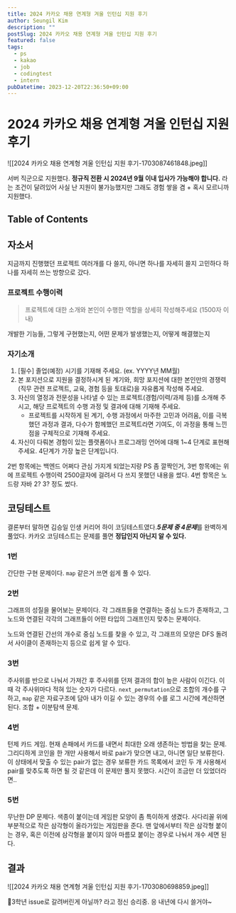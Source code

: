 ```yaml
---
title: 2024 카카오 채용 연계형 겨울 인턴십 지원 후기
author: Seungil Kim
description: ""
postSlug: 2024 카카오 채용 연계형 겨울 인턴십 지원 후기
featured: false
tags:
  - ps
  - kakao
  - job
  - codingtest
  - intern
pubDatetime: 2023-12-20T22:36:50+09:00
---
```

# 2024 카카오 채용 연계형 겨울 인턴십 지원 후기

![[2024 카카오 채용 연계형 겨울 인턴십 지원 후기-1703087461848.jpeg]]

서버 직군으로 지원했다. **정규직 전환 시 2024년 9월 이내 입사가 가능해야 합니다.** 라는 조건이 달려있어 사실 난 지원이 불가능했지만 그래도 경험 쌓을 겸 + 혹시 모르니까 지원했다.

## Table of Contents

## 자소서

지금까지 진행했던 프로젝트 여러개를 다 쓸지, 아니면 하나를 자세히 쓸지 고민하다 하나를 자세히 쓰는 방향으로 갔다. 

### 프로젝트 수행이력

> 프로젝트에 대한 소개와 본인이 수행한 역할을 상세히 작성해주세요 (1500자 이내)

개발한 기능들, 그렇게 구현했는지, 어떤 문제가 발생했는지, 어떻게 해결했는지

### 자기소개

1. [필수] 졸업(예정) 시기를 기재해 주세요. (ex. YYYY년 MM월)
2. 본 포지션으로 지원을 결정하시게 된 계기와, 희망 포지션에 대한 본인만의 경쟁력(직무 관련 프로젝트, 교육, 경험 등을 토대로)을 자유롭게 작성해 주세요.
3. 자신의 열정과 전문성을 나타낼 수 있는 프로젝트(경험/이력/과제 등)를 소개해 주시고, 해당 프로젝트의 수행 과정 및 결과에 대해 기재해 주세요.
	- 프로젝트를 시작하게 된 계기, 수행 과정에서 마주한 고민과 어려움, 이를 극복했던 과정과 결과, 다수가 함께했던 프로젝트라면 기여도, 이 과정을 통해 느낀 점을 구체적으로 기재해 주세요.
4. 자신이 다뤄본 경험이 있는 플랫폼이나 프로그래밍 언어에 대해 1~4 단계로 표현해주세요. 4단계가 가장 높은 단계입니다.

2번 항목에는 백엔드 어쩌다 관심 가지게 되었는지랑 PS 좀 깔짝인거, 3번 항목에는 위에 프로젝트 수행이력 2500글자에 걸려서 다 쓰지 못했던 내용을 썼다. 4번 항목은 노드랑 자바 2? 3? 정도 썼다.

## 코딩테스트

결론부터 말하면 김승일 인생 커리어 하이 코딩테스트였다.***5문제 중 4문제***를 완벽하게 풀었다. 카카오 코딩테스트는 문제를 풀면 **정답인지 아닌지 알 수 있다.**

### 1번
간단한 구현 문제이다. `map` 같은거 쓰면 쉽게 풀 수 있다.

### 2번
그래프의 성질을 물어보는 문제이다. 각 그래프들을 연결하는 중심 노드가 존재하고, 그 노드와 연결된 각각의 그래프들이 어떤 타입의 그래프인지 맞추는 문제이다.

노드와 연결된 간선의 개수로 중심 노드를 찾을 수 있고, 각 그래프의 모양은 DFS 돌려서 사이클이 존재하는지 등으로 쉽게 알 수 있다.

### 3번
주사위를 반으로 나눠서 가져간 후 주사위를 던져 결과의 합이 높은 사람이 이긴다. 이 때 각 주사위마다 적혀 있는 숫자가 다르다. `next_permutation`으로 조합의 개수를 구하고, `map` 같은 자료구조에 담아 내가 이길 수 있는 경우의 수를 로그 시간에 계산하면 된다. 조합 + 이분탐색 문제.

### 4번
턴제 카드 게임. 현재 손패에서 카드를 내면서 최대한 오래 생존하는 방법을 찾는 문제. 그리디하게 코인을 한 개만 사용해서 바로 pair가 맞으면 내고, 아니면 일단 보류한다. 이 상태에서 맞출 수 있는 pair가 없는 경우 보류한 카드 목록에서 코인 두 개 사용해서 pair를 맞추도록 하면 될 것 같은데 이 문제만 풀지 못했다. 시간이 조금만 더 있었더라면..

### 5번
무난한 DP 문제다. 색종이 붙이는데 게임판 모양이 좀 특이하게 생겼다. 사다리꼴 위에 부분적으로 작은 삼각형이 올라가있는 게임판을 준다. 맨 앞에서부터 작은 삼각형 붙이는 경우, 혹은 이전에 삼각형을 붙이지 않아 마름모 붙이는 경우로 나눠서 개수 세면 된다.

## 결과

![[2024 카카오 채용 연계형 겨울 인턴십 지원 후기-1703080698859.jpeg]]

3학년 issue로 갈려버린게 아닐까? 라고 정신 승리중. 응 내년에 다시 쓸거야~
